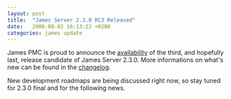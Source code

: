 ```yaml
---
layout: post
title:  "James Server 2.3.0 RC3 Released"
date:   2006-08-02 16:13:22 +0200
categories: james update
---
```


James PMC is proud to announce the [availability](http://people.apache.org/dist/james/server/) of the third, and hopefully
last, release candidate of James Server 2.3.0. More informations on what's new can be found in the [changelog](/server/2.3.0/changelog.html).

New development roadmaps are being discussed right now, so stay tuned for 2.3.0 final and for the following news.